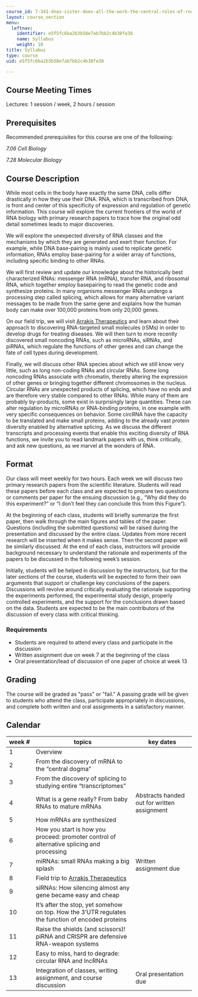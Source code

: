 ```yaml
---
course_id: 7-341-dnas-sister-does-all-the-work-the-central-roles-of-rna-in-gene-expression-spring-2019
layout: course_section
menu:
  leftnav:
    identifier: e5f5fc6ba2b3b58e7ab7bb2c4b38fe38
    name: Syllabus
    weight: 10
title: Syllabus
type: course
uid: e5f5fc6ba2b3b58e7ab7bb2c4b38fe38

---
```


Course Meeting Times
--------------------

Lectures: 1 session / week, 2 hours / session

Prerequisites
-------------

Recommended prerequisites for this course are one of the following:

_7.06 Cell Biology_

_7.28 Molecular Biology_

Course Description
------------------

While most cells in the body have exactly the same DNA, cells differ drastically in how they use their DNA. RNA, which is transcribed from DNA, is front and center of this specificity of expression and regulation of genetic information. This course will explore the current frontiers of the world of RNA biology with primary research papers to trace how the original odd detail sometimes leads to major discoveries.

We will explore the unexpected diversity of RNA classes and the mechanisms by which they are generated and exert their function. For example, while DNA base-pairing is mainly used to replicate genetic information, RNAs employ base-pairing for a wider array of functions, including specific binding to other RNAs.

We will first review and update our knowledge about the historically best characterized RNAs: messenger RNA (mRNA), transfer RNA, and ribosomal RNA, which together employ basepairing to read the genetic code and synthesize proteins. In many organisms messenger RNAs undergo a processing step called splicing, which allows for many alternative variant messages to be made from the same gene and explains how the human body can make over 100,000 proteins from only 20,000 genes.

On our field trip, we will visit [Arrakis Therapeutics](http://arrakistx.com/) and learn about their approach to discovering RNA-targeted small molecules (rSMs) in order to develop drugs for treating diseases. We will then turn to more recently discovered small noncoding RNAs, such as microRNAs, siRNAs, and piRNAs, which regulate the functions of other genes and can change the fate of cell types during development.

Finally, we will discuss other RNA species about which we still know very little, such as long non-coding RNAs and circular RNAs. Some long noncoding RNAs associate with chromatin, thereby altering the expression of other genes or bringing together different chromosomes in the nucleus. Circular RNAs are unexpected products of splicing, which have no ends and are therefore very stable compared to other RNAs. While many of them are probably by-products, some exist in surprisingly large quantities. These can alter regulation by microRNAs or RNA-binding proteins, in one example with very specific consequences on behavior. Some circRNA have the capacity to be translated and make small proteins, adding to the already vast protein diversity enabled by alternative splicing. As we discuss the different transcripts and processing events that enable this exciting diversity of RNA functions, we invite you to read landmark papers with us, think critically, and ask new questions, as we marvel at the wonders of RNA.

Format
------

Our class will meet weekly for two hours. Each week we will discuss two primary research papers from the scientific literature. Students will read these papers before each class and are expected to prepare two questions or comments per paper for the ensuing discussion (e.g., “Why did they do this experiment?” or “I don’t feel they can conclude this from this Figure”). 

At the beginning of each class, students will briefly summarize the first paper, then walk through the main figures and tables of the paper. Questions (including the submitted questions) will be raised during the presentation and discussed by the entire class. Updates from more recent research will be inserted when it makes sense. Then the second paper will be similarly discussed. At the end of each class, instructors will provide background necessary to understand the rationale and experiments of the papers to be discussed in the following week’s session.

Initially, students will be helped in discussion by the instructors, but for the later sections of the course, students will be expected to form their own arguments that support or challenge key conclusions of the papers. Discussions will revolve around critically evaluating the rationale supporting the experiments performed, the experimental study design, properly controlled experiments, and the support for the conclusions drawn based on the data. Students are expected to be the main contributors of the discussion of every class with critical thinking.

### Requirements

*   Students are required to attend every class and participate in the discussion
*   Written assignment due on week 7 at the beginning of the class
*   Oral presentation/lead of discussion of one paper of choice at week 13

Grading
-------

The course will be graded as "pass" or "fail." A passing grade will be given to students who attend the class, participate appropriately in discussions, and complete both written and oral assignments in a satisfactory manner.

Calendar
--------

| week # | topics | key dates |
| --- | --- | --- |
| 1 | Overview | &nbsp; |
| 2 | From the discovery of mRNA to the “central dogma” | &nbsp; |
| 3 | From the discovery of splicing to studying entire “transcriptomes” | &nbsp; |
| 4 | What is a gene really? From baby RNAs to mature mRNAs | Abstracts handed out for written assignment |
| 5 | How mRNAs are synthesized | &nbsp; |
| 6 | How you start is how you proceed: promoter control of alternative splicing and processing | &nbsp; |
| 7 | miRNAs: small RNAs making a big splash | Written assignment due |
| 8 | Field trip to [Arrakis Therapeutics](http://arrakistx.com/) | &nbsp; |
| 9 | siRNAs: How silencing almost any gene became easy and cheap | &nbsp; |
| 10 | It’s after the stop, yet somehow on top. How the 3’UTR regulates the function of encoded proteins | &nbsp; |
| 11 | Raise the shields (and scissors)! piRNA and CRISPR are defensive RNA-weapon systems | &nbsp; |
| 12 | Easy to miss, hard to degrade: circular RNA and lncRNAs | &nbsp; |
| 13 | Integration of classes, writing assignment, and course discussion | Oral presentation due